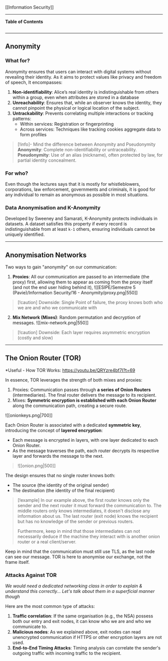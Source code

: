 [[Information Security]]
***
**Table of Contents**
```table-of-contents
```

***
## Anonymity

### What for?

Anonymity ensures that users can interact with digital systems without revealing their identity. As it aims to protect values like privacy and freedom of speech, It encompasses:
1. **Non-identifiability**: Alice’s real identity is indistinguishable from others within a group, even when attributes are stored in a database
2. **Unreachability**: Ensures that, while an observer knows the identity, they cannot pinpoint the physical or logical location of the subject.
3. **Untrackability**: Prevents correlating multiple interactions or tracking patterns:
	- Within services: Registration or fingerprinting
	- Across services: Techniques like tracking cookies aggregate data to form profiles


> [!info]- Mind the difference between Anonymity and Pseudonymity
>**Anonymity**: Complete non-identifiability or untraceability.
>**Pseudonymity**: Use of an alias (nickname), often protected by law, for partial identity concealment.


### For who?

Even though the lectures says that it is mostly for whistleblowers, corporations, law enforcement, governments and criminals, it is good for any individual to remain as anonymous as possible in most situations.


### Data Anonymisation and K-Anonymity

Developed by Sweeney and Samarati, K-Anonymity protects individuals in datasets. A dataset satisfies this property if every record is indistinguishable from at least `k-1` others, ensuring individuals cannot be uniquely identified.


***
## Anonymisation Networks

Two ways to gain "anonymity" on our communication:
1. **Proxies**: All our communication are passed to an intermediate (the proxy) first, allowing them to appear as coming from the proxy itself (and not the end user hiding behind it),
![[ESIPE/Semestre 5 (Pavie)/Information Security/16 - Anonymity/proxy.png|550]]
> [!caution] Downside: Single Point of failure, the proxy knows both who we are and who we communicate with

2. **Mix Network (Mixes)**: Random permutation and decryption of messages.
![[mix-network.png|550]]
> [!caution] Downside: Each layer requires asymmetric encryption (costly and slow)


***
## The Onion Router (TOR)
*Useful - How TOR Works: https://youtu.be/QRYzre4bf7I?t=69

In essence, TOR leverages the strength of both mixes and proxies:
1. Proxies: Communication passes through **a series of Onion Routers** (intermediaries). The final router delivers the message to its recipient.
2. Mixes: **Symmetric encryption is established with each Onion Router** along the communication path, creating a secure route.

![[onionkeys.png|700]]


Each Onion Router is associated with a dedicated **symmetric key**, introducing the concept of **layered encryption**:
- Each message is encrypted in layers, with one layer dedicated to each Onion Router.
- As the message traverses the path, each router decrypts its respective layer and forwards the message to the next.
> ![[onion.png|500]]
 
The design ensures that no single router knows both:
- The source (the identity of the original sender)
- The destination (the identity of the final recipient)

> [!example]
> In our example above, the first router knows only the sender and the next router it must forward the communication to.
> The middle routers only knows intermediates, it doesn't disclose any information about us.
> The last router (exit node) knows the recipient but has no knowledge of the sender or previous routers.
>
> Furthermore, keep in mind that those intermediates can not necessarily deduce if the machine they interact with is another onion router or a real client/server.

Keep in mind that the communication must still use TLS, as the last node can see our message. TOR is here to anonymise our exchange, not the frame itself. 


### Attacks Against TOR
*We would need a dedicated networking class in order to explain & understand this correctly... Let's talk about them in a superficial manner though*

Here are the most common type of attacks:
1. **Traffic correlation**: If the same organisation (e.g., the NSA) possess both our entry and exit nodes, it can know who we are and who we communicate to.
2. **Malicious nodes**: As we explained above, exit nodes can read unencrypted communication if HTTPS or other encryption layers are not used.
3. **End-to-End Timing Attacks**: Timing analysis can correlate the sender's outgoing traffic with incoming traffic to the recipient.
